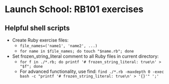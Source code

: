 # Launch School: RB101 exercises

## Helpful shell scripts
- Create Ruby exercise files:
  - `file_names=('name1', 'name2', ...)`
  - `for name in $file_names; do touch "$name.rb"; done`
- Set frozen_string_literal comment to all Ruby files in current directory:
  - `for f in ./*.rb; do printf '# frozen_string_literal: true\n' > "$f"; done`
  - For advanced functionality, use find: `find ./*.rb -maxdepth 0 -exec bash -c "printf '# frozen_string_literal: true\n' > '{}'" ';'`